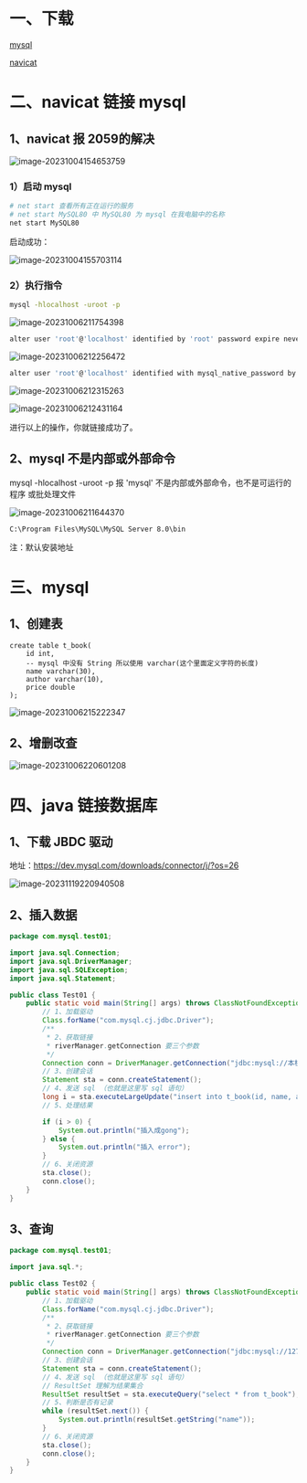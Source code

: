 # 一、下载

[mysql](https://downloads.mysql.com/archives/installer/)

[navicat](https://drive.google.com/file/d/1n1q_CI_vQ0aLJCQs3sDWh3TXgz5pAfXi/view?usp=drive_link)

# 二、navicat 链接 mysql

## 1、navicat 报 2059的解决

![image-20231004154653759](https://not-have.github.io/file/images/image-20231004154653759.png)

### 1）启动 mysql 

```bash
# net start 查看所有正在运行的服务
# net start MySQL80 中 MySQL80 为 mysql 在我电脑中的名称
net start MySQL80
```

启动成功：

 ![image-20231004155703114](https://not-have.github.io/file/images/image-20231004155703114.png)

### 2）执行指令

```bash
mysql -hlocalhost -uroot -p
```

![image-20231006211754398](https://not-have.github.io/file/images/image-20231006211754398.png)

```bash
alter user 'root'@'localhost' identified by 'root' password expire never;
```

![image-20231006212256472](https://not-have.github.io/file/images/image-20231006212256472.png)

```bash
alter user 'root'@'localhost' identified with mysql_native_password by 'root';
```

![image-20231006212315263](https://not-have.github.io/file/images/image-20231006212315263.png)

![image-20231006212431164](https://not-have.github.io/file/images/image-20231006212431164.png)

进行以上的操作，你就链接成功了。

## 2、mysql 不是内部或外部命令

mysql -hlocalhost -uroot -p 报 'mysql' 不是内部或外部命令，也不是可运行的程序 或批处理文件

![image-20231006211644370](https://not-have.github.io/file/images/image-20231006211644370.png)

```
C:\Program Files\MySQL\MySQL Server 8.0\bin
```

注：默认安装地址

# 三、mysql

## 1、创建表

```mysql
create table t_book(
	id int,
	-- mysql 中没有 String 所以使用 varchar(这个里面定义字符的长度)
	name varchar(30),
	author varchar(10),
	price double
);
```

![image-20231006215222347](https://not-have.github.io/file/images/image-20231006215222347.png)

## 2、增删改查

![image-20231006220601208](https://not-have.github.io/file/images/image-20231006220601208.png)

# 四、java 链接数据库

## 1、下载 JBDC 驱动

地址：https://dev.mysql.com/downloads/connector/j/?os=26

![image-20231119220940508](https://not-have.github.io/file/images/image-20231119220940508.png)

## 2、插入数据

```java
package com.mysql.test01;

import java.sql.Connection;
import java.sql.DriverManager;
import java.sql.SQLException;
import java.sql.Statement;

public class Test01 {
    public static void main(String[] args) throws ClassNotFoundException, SQLException {
        // 1、加载驱动
        Class.forName("com.mysql.cj.jdbc.Driver");
        /**
         * 2、获取链接
         * riverManager.getConnection 要三个参数
         */
        Connection conn = DriverManager.getConnection("jdbc:mysql://本机IP（127.0.0.1）:端口号（3306）/数据库名称?useSSL=false&useUnicode=true&characterEncoding=UTF-8&serverTimezone=Asia/Shanghai&allowPublicKeyRetrieval=true", "root", "root");
        // 3、创建会话
        Statement sta = conn.createStatement();
        // 4、发送 sql （也就是这里写 sql 语句）
        long i = sta.executeLargeUpdate("insert into t_book(id, name, author, price) values (1, '测试一', 'test', 22)");
        // 5、处理结果

        if (i > 0) {
            System.out.println("插入成gong");
        } else {
            System.out.println("插入 error");
        }
        // 6、关闭资源
        sta.close();
        conn.close();
    }
}
```

## 3、查询

```java
package com.mysql.test01;

import java.sql.*;

public class Test02 {
    public static void main(String[] args) throws ClassNotFoundException, SQLException {
        // 1、加载驱动
        Class.forName("com.mysql.cj.jdbc.Driver");
        /**
         * 2、获取链接
         * riverManager.getConnection 要三个参数
         */
        Connection conn = DriverManager.getConnection("jdbc:mysql://127.0.0.1:3306/test1?useSSL=false&useUnicode=true&characterEncoding=UTF-8&serverTimezone=Asia/Shanghai&allowPublicKeyRetrieval=true", "root", "root");
        // 3、创建会话
        Statement sta = conn.createStatement();
        // 4、发送 sql （也就是这里写 sql 语句）
        // ResultSet 理解为结果集合
        ResultSet resultSet = sta.executeQuery("select * from t_book");
        // 5、判断是否有记录
        while (resultSet.next()) {
            System.out.println(resultSet.getString("name"));
        }
        // 6、关闭资源
        sta.close();
        conn.close();
    }
}
```

